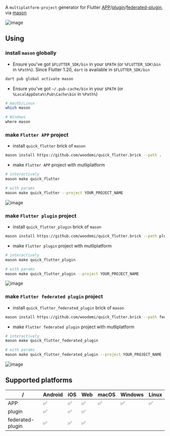 A `multiplatform-project` generator for Flutter [APP](https://flutter.dev/docs/get-started/codelab)/[plugin](https://flutter.dev/docs/development/packages-and-plugins/developing-packages)/[federated-plugin](https://flutter.dev/docs/development/packages-and-plugins/developing-packages#federated-plugins), via [mason](https://github.com/felangel/mason)

![image](https://user-images.githubusercontent.com/7928961/129202560-d53f9aaa-abb5-465a-a08a-21b1f91de2d1.png)

## Using

### install `mason` globally

- Ensure you've got `$FLUTTER_SDK/bin` in your `$PATH` (or `%FLUTTER_SDK\bin` in `%Path%`). Since Flutter 1.20, `dart` is available in `$FLUTTER_SDK/bin`

```sh
dart pub global activate mason
```

- Ensure you've got `~/.pub-cache/bin` in your `$PATH` (or `%LocalAppData%\Pub\Cache\bin` in `%Path%`)

```sh
# macOS/Linux
which mason

# Windows
where mason
```

### make `Flutter APP` project

- install `quick_flutter` brick of `mason`

```sh
mason install https://github.com/woodemi/quick_flutter.brick --path .
```

- make `Flutter APP` project with mutliplatform

```sh
# interactively
mason make quick_flutter

# with params
mason make quick_flutter --project YOUR_PROJECT_NAME
```

![image](https://user-images.githubusercontent.com/7928961/129035046-1efd5044-81f5-40e1-8df6-51571ff66799.png)

### make `Flutter plugin` project

- install `quick_flutter_plugin` brick of `mason`

```sh
mason install https://github.com/woodemi/quick_flutter.brick --path plugin
```

- make `Flutter plugin` project with mutliplatform

```sh
# interactively
mason make quick_flutter_plugin

# with params
mason make quick_flutter_plugin --project YOUR_PROJECT_NAME
```

![image](https://user-images.githubusercontent.com/7928961/129200810-550090e3-1e95-4d6c-b7f3-e30c6fd2098c.png)


### make `Flutter federated plugin` project

- install `quick_flutter_federated_plugin` brick of `mason`

```sh
mason install https://github.com/woodemi/quick_flutter.brick --path federated_plugin
```

- make `Flutter federated plugin` project with mutliplatform

```sh
# interactively
mason make quick_flutter_federated_plugin

# with params
mason make quick_flutter_federated_plugin --project YOUR_PROJECT_NAME
```

![image](https://user-images.githubusercontent.com/7928961/129201248-c2af16dd-9244-4211-aac2-1f0baa0811ca.png)

## Supported platforms

/ | Android | iOS | Web | macOS | Windows | Linux
--- | --- | --- | --- | --- | --- | ---
APP | ✅ | ✅ | ✅ | ✅ | ✅ | ✅
plugin | ✅ | ✅ | ✅
federated-plugin | ✅ | ✅ | ✅
